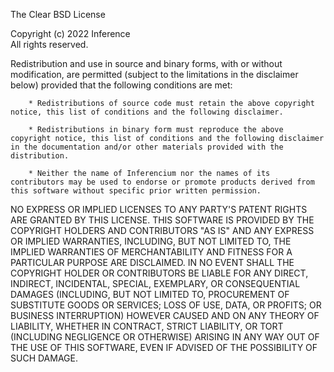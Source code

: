 The Clear BSD License

Copyright (c) 2022 Inference<br>
All rights reserved.

Redistribution and use in source and binary forms, with or without modification, are permitted (subject to the limitations in the disclaimer below) provided that the following conditions are met:

		* Redistributions of source code must retain the above copyright notice, this list of conditions and the following disclaimer.

		* Redistributions in binary form must reproduce the above copyright notice, this list of conditions and the following disclaimer in the documentation and/or other materials provided with the distribution.

		* Neither the name of Inferencium nor the names of its contributors may be used to endorse or promote products derived from this software without specific prior written permission.

NO EXPRESS OR IMPLIED LICENSES TO ANY PARTY'S PATENT RIGHTS ARE GRANTED BY THIS LICENSE. THIS SOFTWARE IS PROVIDED BY THE COPYRIGHT HOLDERS AND CONTRIBUTORS "AS IS" AND ANY EXPRESS OR IMPLIED WARRANTIES, INCLUDING, BUT NOT LIMITED TO, THE IMPLIED WARRANTIES OF MERCHANTABILITY AND FITNESS FOR A PARTICULAR PURPOSE ARE DISCLAIMED. IN NO EVENT SHALL THE COPYRIGHT HOLDER OR CONTRIBUTORS BE LIABLE FOR ANY DIRECT, INDIRECT, INCIDENTAL, SPECIAL, EXEMPLARY, OR CONSEQUENTIAL DAMAGES (INCLUDING, BUT NOT LIMITED TO, PROCUREMENT OF SUBSTITUTE GOODS OR SERVICES; LOSS OF USE, DATA, OR PROFITS; OR BUSINESS INTERRUPTION) HOWEVER CAUSED AND ON ANY THEORY OF LIABILITY, WHETHER IN CONTRACT, STRICT LIABILITY, OR TORT (INCLUDING NEGLIGENCE OR OTHERWISE) ARISING IN ANY WAY OUT OF THE USE OF THIS SOFTWARE, EVEN IF ADVISED OF THE POSSIBILITY OF SUCH DAMAGE.
